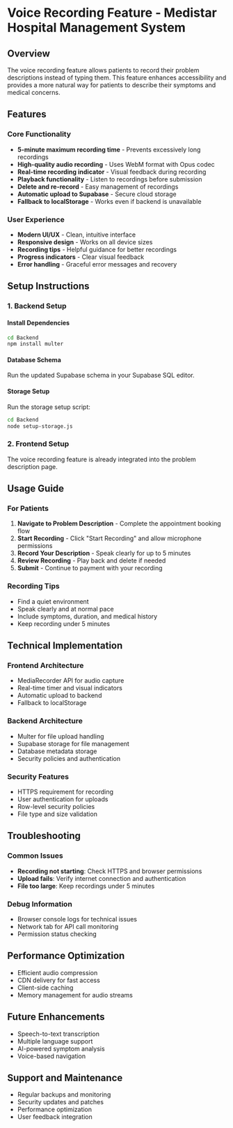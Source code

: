 # Voice Recording Feature - Medistar Hospital Management System

## Overview

The voice recording feature allows patients to record their problem descriptions instead of typing them. This feature enhances accessibility and provides a more natural way for patients to describe their symptoms and medical concerns.

## Features

###  Core Functionality
- **5-minute maximum recording time** - Prevents excessively long recordings
- **High-quality audio recording** - Uses WebM format with Opus codec
- **Real-time recording indicator** - Visual feedback during recording
- **Playback functionality** - Listen to recordings before submission
- **Delete and re-record** - Easy management of recordings
- **Automatic upload to Supabase** - Secure cloud storage
- **Fallback to localStorage** - Works even if backend is unavailable

###  User Experience
- **Modern UI/UX** - Clean, intuitive interface
- **Responsive design** - Works on all device sizes
- **Recording tips** - Helpful guidance for better recordings
- **Progress indicators** - Clear visual feedback
- **Error handling** - Graceful error messages and recovery

## Setup Instructions

### 1. Backend Setup

#### Install Dependencies
```bash
cd Backend
npm install multer
```

#### Database Schema
Run the updated Supabase schema in your Supabase SQL editor.

#### Storage Setup
Run the storage setup script:
```bash
cd Backend
node setup-storage.js
```

### 2. Frontend Setup

The voice recording feature is already integrated into the problem description page.

## Usage Guide

### For Patients

1. **Navigate to Problem Description** - Complete the appointment booking flow
2. **Start Recording** - Click "Start Recording" and allow microphone permissions
3. **Record Your Description** - Speak clearly for up to 5 minutes
4. **Review Recording** - Play back and delete if needed
5. **Submit** - Continue to payment with your recording

### Recording Tips

- Find a quiet environment
- Speak clearly and at normal pace
- Include symptoms, duration, and medical history
- Keep recording under 5 minutes

## Technical Implementation

### Frontend Architecture
- MediaRecorder API for audio capture
- Real-time timer and visual indicators
- Automatic upload to backend
- Fallback to localStorage

### Backend Architecture
- Multer for file upload handling
- Supabase storage for file management
- Database metadata storage
- Security policies and authentication

### Security Features
- HTTPS requirement for recording
- User authentication for uploads
- Row-level security policies
- File type and size validation

## Troubleshooting

### Common Issues
- **Recording not starting**: Check HTTPS and browser permissions
- **Upload fails**: Verify internet connection and authentication
- **File too large**: Keep recordings under 5 minutes

### Debug Information
- Browser console logs for technical issues
- Network tab for API call monitoring
- Permission status checking

## Performance Optimization

- Efficient audio compression
- CDN delivery for fast access
- Client-side caching
- Memory management for audio streams

## Future Enhancements

- Speech-to-text transcription
- Multiple language support
- AI-powered symptom analysis
- Voice-based navigation

## Support and Maintenance

- Regular backups and monitoring
- Security updates and patches
- Performance optimization
- User feedback integration 
